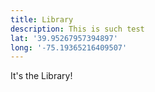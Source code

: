 ```yaml
---
title: Library
description: This is such test
lat: '39.95267957394897'
long: '-75.19365216409507'
---
```

It's the Library!
